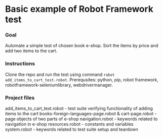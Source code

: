# Basic example of Robot Framework test

### Goal
Automate a simple test of chosen book e-shop. Sort the items by price and add two items to the cart.

### Instructions
Clone the repo and run the test using command `robot add_items_to_cart_test.robot`.
Prerequsites: python, pip, robot framework, robotframework-seleniumlibrary, webdrivermanager. 

### Project files
add_items_to_cart_test.robot - test suite verifying functionality of adding items to the cart
books-foreign-languages-page.robot & cart-page.robot - page objects of two parts of e-shop
navigation.robot - keywords related to navigation in e-shop
resources.robot - constants and variables 
system.robot - keywords related to test suite setup and teardown
